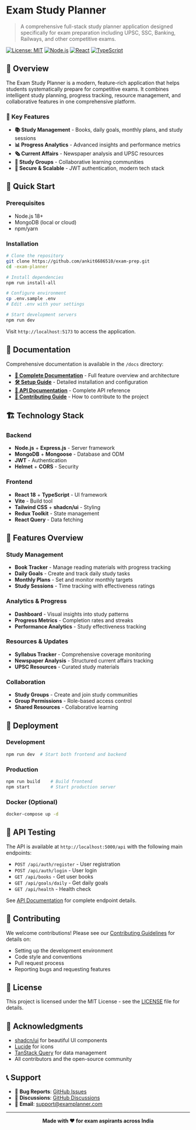 #  Exam Study Planner

> A comprehensive full-stack study planner application designed specifically for  exam preparation including UPSC, SSC, Banking, Railways, and other competitive exams.

[![License: MIT](https://img.shields.io/badge/License-MIT-yellow.svg)](https://opensource.org/licenses/MIT)
[![Node.js](https://img.shields.io/badge/Node.js-18+-green.svg)](https://nodejs.org/)
[![React](https://img.shields.io/badge/React-18+-blue.svg)](https://reactjs.org/)
[![TypeScript](https://img.shields.io/badge/TypeScript-5+-blue.svg)](https://www.typescriptlang.org/)

## 🎯 Overview

The  Exam Study Planner is a modern, feature-rich application that helps students systematically prepare for competitive  exams. It combines intelligent study planning, progress tracking, resource management, and collaborative features in one comprehensive platform.

### 🌟 Key Features

- **📚 Study Management** - Books, daily goals, monthly plans, and study sessions
- **📊 Progress Analytics** - Advanced insights and performance metrics
- **🗞️ Current Affairs** - Newspaper analysis and UPSC resources
- **👥 Study Groups** - Collaborative learning communities
- **🔐 Secure & Scalable** - JWT authentication, modern tech stack

## 🚀 Quick Start

### Prerequisites

- Node.js 18+
- MongoDB (local or cloud)
- npm/yarn

### Installation

```bash
# Clone the repository
git clone https://github.com/ankit6686510/exam-prep.git
cd -exam-planner

# Install dependencies
npm run install-all

# Configure environment
cp .env.sample .env
# Edit .env with your settings

# Start development servers
npm run dev
```

Visit `http://localhost:5173` to access the application.

## 📖 Documentation

Comprehensive documentation is available in the `/docs` directory:

- **[📘 Complete Documentation](docs/README.md)** - Full feature overview and architecture
- **[🛠️ Setup Guide](docs/SETUP.md)** - Detailed installation and configuration
- **[📡 API Documentation](docs/API.md)** - Complete API reference
- **[🤝 Contributing Guide](docs/CONTRIBUTING.md)** - How to contribute to the project

## 🏗️ Technology Stack

### Backend
- **Node.js** + **Express.js** - Server framework
- **MongoDB** + **Mongoose** - Database and ODM
- **JWT** - Authentication
- **Helmet** + **CORS** - Security

### Frontend
- **React 18** + **TypeScript** - UI framework
- **Vite** - Build tool
- **Tailwind CSS** + **shadcn/ui** - Styling
- **Redux Toolkit** - State management
- **React Query** - Data fetching

## 🎯 Features Overview

### Study Management
- **Book Tracker** - Manage reading materials with progress tracking
- **Daily Goals** - Create and track daily study tasks
- **Monthly Plans** - Set and monitor monthly targets
- **Study Sessions** - Time tracking with effectiveness ratings

### Analytics & Progress
- **Dashboard** - Visual insights into study patterns
- **Progress Metrics** - Completion rates and streaks
- **Performance Analytics** - Study effectiveness tracking

### Resources & Updates
- **Syllabus Tracker** - Comprehensive coverage monitoring
- **Newspaper Analysis** - Structured current affairs tracking
- **UPSC Resources** - Curated study materials

### Collaboration
- **Study Groups** - Create and join study communities
- **Group Permissions** - Role-based access control
- **Shared Resources** - Collaborative learning

## 🚢 Deployment

### Development
```bash
npm run dev  # Start both frontend and backend
```

### Production
```bash
npm run build    # Build frontend
npm start        # Start production server
```

### Docker (Optional)
```bash
docker-compose up -d
```

## 🧪 API  Testing 

The API is available at `http://localhost:5000/api` with the following main endpoints:

- `POST /api/auth/register` - User registration
- `POST /api/auth/login` - User login
- `GET /api/books` - Get user books
- `GET /api/goals/daily` - Get daily goals
- `GET /api/health` - Health check

See [API Documentation](docs/API.md) for complete endpoint details.

## 🤝 Contributing

We welcome contributions! Please see our [Contributing Guidelines](docs/CONTRIBUTING.md) for details on:

- Setting up the development environment
- Code style and conventions
- Pull request process
- Reporting bugs and requesting features

## 📄 License

This project is licensed under the MIT License - see the [LICENSE](LICENSE) file for details.

## 🙏 Acknowledgments

- [shadcn/ui](https://ui.shadcn.com/) for beautiful UI components
- [Lucide](https://lucide.dev/) for icons
- [TanStack Query](https://tanstack.com/query) for data management
- All contributors and the open-source community

## 📞 Support

- 🐛 **Bug Reports**: [GitHub Issues](https://github.com/ankit6686510/exam-prep/issues)
- 💬 **Discussions**: [GitHub Discussions](https://github.com/ankit6686510/exam-prep/discussions)
- 📧 **Email**: support@examplanner.com

---

<div align="center">
  <strong>Made with ❤️ for exam aspirants across India</strong>
</div>
